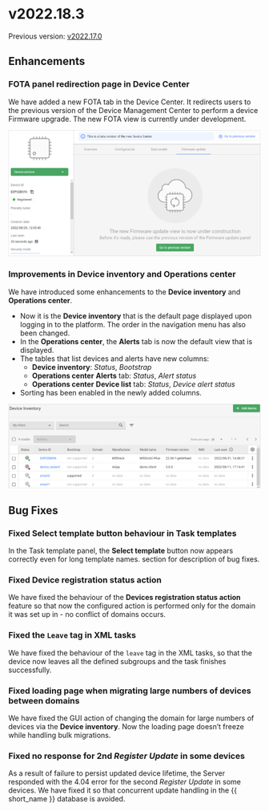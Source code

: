 # v2022.18.3

Previous version: [v2022.17.0](v2022.17.0.md)

## Enhancements

### FOTA panel redirection page in Device Center

We have added a new FOTA tab in the Device Center. It redirects users to the previous version of the Device Management Center to perform a device Firmware upgrade. The new FOTA view is currently under development.

![Device Center FOTA tab](images/DC_FOTA_tab.png)

### Improvements in Device inventory and Operations center

We have introduced some enhancements to the **Device inventory** and **Operations center**.

- Now it is the **Device inventory** that is the default page displayed upon logging in to the platform. The order in the navigation menu has also been changed.
- In the **Operations center**, the **Alerts** tab is now the default view that is displayed.
- The tables that list devices and alerts have new columns:
    - **Device inventory**: *Status*, *Bootstrap*
    - **Operations center** **Alerts** tab: *Status*, *Alert status*
    - **Operations center** **Device list** tab: *Status*, *Device alert status*
- Sorting has been enabled in the newly added columns.

![Device inventory new columns](images/DI_new_columns.png)

## Bug Fixes

### Fixed **Select template** button behaviour in **Task templates**
In the Task template panel, the **Select template** button now appears correctly even for long template names.
section for description of bug fixes.
### Fixed **Device registration status action**
We have fixed the behaviour of the **Devices registration status action** feature so that now the configured action is performed only for the domain it was set up in - no conflict of domains occurs.
### Fixed the `Leave` tag in XML tasks
We have fixed the behaviour of the `leave` tag in the XML tasks, so that the device now leaves all the defined subgroups and the task finishes successfully.
### Fixed loading page when migrating large numbers of devices between domains
We have fixed the GUI action of changing the domain for large numbers of devices via the **Device inventory**. Now the loading page doesn’t freeze while handling bulk migrations.
### Fixed no response for 2nd *Register Update* in some devices
As a result of failure to persist updated device lifetime, the Server responded with the 4.04 error for the second *Register Update* in some devices. We have fixed it so that concurrent update handling in the {{ short_name }} database is avoided.

